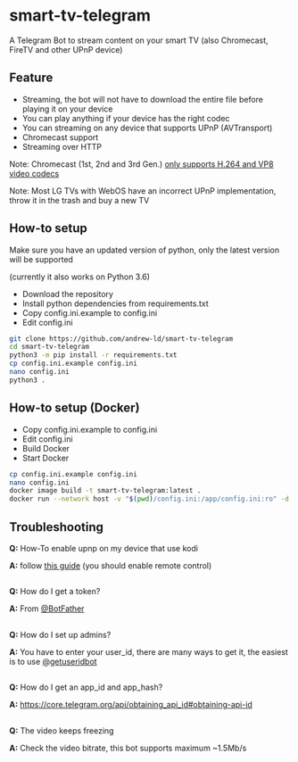 # smart-tv-telegram
A Telegram Bot to stream content on your smart TV (also Chromecast, FireTV and other UPnP device)

## Feature
- Streaming, the bot will not have to download the entire file before playing it on your device
- You can play anything if your device has the right codec
- You can streaming on any device that supports UPnP (AVTransport)
- Chromecast support
- Streaming over HTTP

Note: Chromecast (1st, 2nd and 3rd Gen.) [only supports H.264 and VP8 video codecs](https://developers.google.com/cast/docs/media#video_codecs)

Note: Most LG TVs with WebOS have an incorrect UPnP implementation, throw it in the trash and buy a new TV

## How-to setup
Make sure you have an updated version of python, only the latest version will be supported

(currently it also works on Python 3.6)

- Download the repository
- Install python dependencies from requirements.txt
- Copy config.ini.example to config.ini
- Edit config.ini

```bash
git clone https://github.com/andrew-ld/smart-tv-telegram
cd smart-tv-telegram
python3 -m pip install -r requirements.txt
cp config.ini.example config.ini
nano config.ini
python3 .
```

## How-to setup (Docker)
- Copy config.ini.example to config.ini
- Edit config.ini
- Build Docker
- Start Docker

```bash
cp config.ini.example config.ini
nano config.ini
docker image build -t smart-tv-telegram:latest .
docker run --network host -v "$(pwd)/config.ini:/app/config.ini:ro" -d smart-tv-telegram:latest
```

## Troubleshooting

**Q:** How-To enable upnp on my device that use kodi

**A:** follow [this guide](https://kodi.wiki/view/Settings/Services/UPnP_DLNA) (you should enable remote control)

##
**Q:** How do I get a token?

**A:** From [@BotFather](https://telegram.me/BotFather)
##
**Q:** How do I set up admins?

**A:** You have to enter your user_id, there are many ways to get it, the easiest is to use [@getuseridbot](https://telegram.me/getuseridbot)
##
**Q:** How do I get an app_id and app_hash?

**A:** https://core.telegram.org/api/obtaining_api_id#obtaining-api-id
##
**Q:** The video keeps freezing

**A:** Check the video bitrate, this bot supports maximum ~1.5Mb/s
